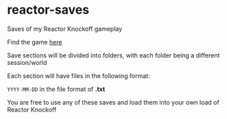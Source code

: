 # reactor-saves
Saves of my Reactor Knockoff gameplay

Find the game [here](https://cwmonkey.github.io/reactor-knockoff/)

Save sections will be divided into folders, with each folder being a different session/world

Each section will have files in the following format:

`YYYY-MM-DD` in the file format of **.txt**

You are free to use any of these saves and load them into your own load of Reactor Knockoff
